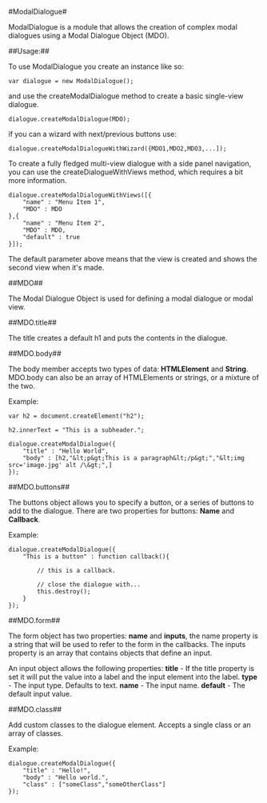 #ModalDialogue#

ModalDialogue is a module that allows the creation of complex modal dialogues using a
Modal Dialogue Object (MDO).

##Usage:##

To use ModalDialogue you create an instance like so:

	var dialogue = new ModalDialogue();

and use the createModalDialogue method to create a basic single-view dialogue.

	dialogue.createModalDialogue(MDO);

if you can a wizard with next/previous buttons use:

	dialogue.createModalDialogueWithWizard({MDO1,MDO2,MDO3,...]);

To create a fully fledged multi-view dialogue with a side panel navigation,
you can use the createDialogueWithViews method, which requires a bit more information.

	dialogue.createModalDialogueWithViews([{
		"name" : "Menu Item 1",
		"MDO" : MDO
	},{
		"name" : "Menu Item 2",
		"MDO" : MDO,
		"default" : true
	}]);

The default parameter above means that the view is created and shows the
second view when it's made.

##MDO##

The Modal Dialogue Object is used for defining a modal dialogue or modal view.

##MDO.title##

The title creates a default h1 and puts the contents in the dialogue.

##MDO.body##

The body member accepts two types of data: __HTMLElement__ and __String__. MDO.body can 
also be an array of HTMLElements or strings, or a mixture of the two.

Example:

	var h2 = document.createElement("h2");

	h2.innerText = "This is a subheader.";

	dialogue.createModalDialogue({
		"title" : "Hello World",
		"body" : [h2,"&lt;p&gt;This is a paragraph&lt;/p&gt;","&lt;img src='image.jpg' alt /\&gt;",]
	});

##MDO.buttons##

The buttons object allows you to specify a button, or a series of buttons to add 
to the dialogue. There are two properties for buttons: __Name__ and __Callback__.

Example:

	dialogue.createModalDialogue({
		"This is a button" : function callback(){
		
			// this is a callback.
		
			// close the dialogue with...
			this.destroy();
		}
	});

##MDO.form##

The form object has two properties: __name__ and __inputs__, the name property
is a string that will be used to refer to the form in the callbacks. The inputs
property is an array that contains objects that define an input.

An input object allows the following properties:
__title__ - If the title property is set it will put the value into a label 
and the input element into the label.
__type__ - The input type. Defaults to text.
__name__ - The input name.
__default__ - The default input value.

##MDO.class##

Add custom classes to the dialogue element. Accepts a single class or an array
of classes.

Example:

	dialogue.createModalDialogue({
		"title" : "Hello!",
		"body" : "Hello world.",
		"class" : ["someClass","someOtherClass"]	
	});
